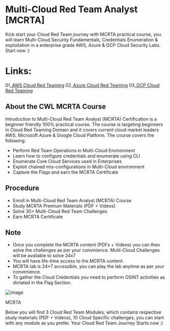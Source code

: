 # Multi-Cloud Red Team Analyst [MCRTA]
Kick start your Cloud Red Team journey with MCRTA practical course, you will learn Multi-Cloud Security Fundamentals, Credentials Enumeration & exploitation in a enterprise grade AWS, Azure & GCP Cloud Security Labs. Start now :)

# Links:
01_[AWS Cloud Red Teaming](https://github.com/h4md153v63n/CloudSec/blob/main/01_MCRTA/01_AWS%20Cloud%20Red%20Teaming.md)
02_[Azure Cloud Red Teaming](https://github.com/h4md153v63n/CloudSec/blob/main/01_MCRTA/02_Azure%20Cloud%20Red%20Teaming.md)
03_[GCP Cloud Red Teaming]()


## About the CWL MCRTA Course
Introduction to Multi-Cloud Red Team Analyst (MCRTA) Certification is a beginner friendly 100% practical course. The course is targeting beginners in Cloud Red Teaming Domain and it covers current cloud market leaders AWS, Microsoft Azure & Google Cloud Platform. The course covers the following:
+ Perform Red Team Operations in Multi-Cloud Environment
+ Learn how to configure credentials and enumerate using CLI
+ Enumerate Core Cloud Services used in Enterprises
+ Exploit chained mis-configurations in Multi-Cloud environment
+ Capture the Flags and earn the MCRTA Certificate


## Procedure
+ Enroll in Multi-Cloud Red Team Analyst (MCRTA) Course
+ Study MCRTA Premium Materials (PDF + Videos)
+ Solve 30+ Multi-Cloud Red Team Challenges
+ Earn MCRTA Certificate


## Note
+ Once you complete the MCRTA content (PDFs + Videos) you can then solve the challenges as per your convinience. Multi-Cloud Challenges will be available to solve 24x7
+ You will have life-time access to the MCRTA content.
+ MCRTA lab is 24*7 accessible, you can play the lab anytime as per your convenience.
+ To gather the Cloud Credentials you need to perform OSINT activities as dictated in the Flag Section.

![image](https://github.com/h4md153v63n/CloudSec/assets/5091265/f935592e-a634-4125-b363-6f8ef29e6949)

MCRTA

Below you will find 3 Cloud Red Team Modules, which contains respective study materials (PDF + Videos), 10 Cloud Specific challenges, you can start with any module as you prefer. Your Cloud Red Team Journey Starts now :)





